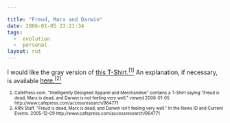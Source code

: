 ```yaml
---

title: "Freud, Marx and Darwin"
date: 2006-01-05 23:21:34
tags:
  -  evolution
  -  personal
layout: rut
---
```


I would like the gray version of <a title="Intelligently Designed Apparel and Merchandise" href="http://www.cafepress.com/accessresearch/964771">this T-Shirt.<sup>[1]</sup></a> An explanation, if necessary, is available <a title="Freud is dead, Marx is dead, and Darwin isn't feeling very well." href="http://www.arn.org/blogs/index.php/3/2005/12/09/freud_is_dead_max_is_dead_and_darwin_isn">here.<sup>[2]</sup></a>

<font size="-2">
<ol>
	<li><font size="-2">CafePress.com. "Intelligently Designed Apparel and Merchandise" contains a T-Shirt saying "Freud is dead, Marx is dead, and Darwin is not feeling very well.” viewed 2006-01-05 http://www.cafepress.com/accessresearch/964771</font></li>
	<li><font size="-2">ARN Staff. "Freud is dead, Marx is dead, and Darwin isn't feeling very well." In the News ID and Current Events. 2005-12-09 http://www.cafepress.com/accessresearch/964771 </font></li>
</ol>
</font>

